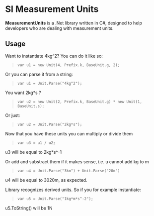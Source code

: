 # SI Measurement Units #

**MeasurementUnits** is a .Net library written in C#, designed to help developers who are dealing with measurement units. 

## Usage ##

Want to instantiate  4kg^2? You can do it like so:
> `var u1 = new Unit(4, Prefix.k, BaseUnit.g, 2);`

Or you can parse it from a string:
> `var u1 = Unit.Parse("4kg^2");`

You want 2kg*s ?
> `var u2 = new Unit(2, Prefix.k, BaseUnit.g) * new Unit(1, BaseUnit.s);`

Or just:
> `var u2 = Unit.Parse("2kg*s");`

Now that you have these units you can multiply or divide them

> `var u3 = u1 / u2;`

u3 will be equal to 2kg*s^-1

Or add and substract them if it makes sense, i.e. u cannot add kg to m

> `var u4 = Unit.Parse("3km") + Unit.Parse("20m")`

u4 will be equal to 3020m, as expected.

Library recognizes derived units. So if you for example instantiate:

> `var u5 = Unit.Parse("1kg*m*s^-2");`

u5.ToString() will be 1N